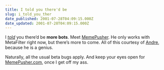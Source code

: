 ```yaml
---
title: I told you there'd be
slug: i_told_you_ther
date_published: 2001-07-28T04:09:15.000Z
date_updated: 2001-07-28T04:09:15.000Z
---
```


I [*told*](http://www.dashes.com/anil/index.php?blogarch/2001_07_01_archive.php#4706027) you there’d be **more bots**. Meet [MemePusher](aim:goim?screenname=memepusher&amp;message=hi). He only works with MetaFilter right now, but there’s more to come. All of this courtesy of [Andre](http://www.torrrez.org), because he is a genius.

Naturally, all the usual beta bugs apply. And keep your eyes open for [MemePusher.com](http://www.memepusher.com), once I get off my ass.
